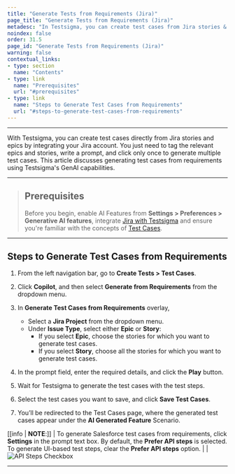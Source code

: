 ```yaml
---
title: "Generate Tests from Requirements (Jira)"
page_title: "Generate Tests from Requirements (Jira)"
metadesc: "In Testsigma, you can create test cases from Jira stories & epics by integrating Jira | Learn how to create test cases from Jira using GenAI capabilities"
noindex: false
order: 31.5
page_id: "Generate Tests from Requirements (Jira)"
warning: false
contextual_links:
- type: section
  name: "Contents"
- type: link
  name: "Prerequisites"
  url: "#prerequisites"
- type: link
  name: "Steps to Generate Test Cases from Requirements"
  url: "#steps-to-generate-test-cases-from-requirements"
---
```


---

With Testsigma, you can create test cases directly from Jira stories and epics by integrating your Jira account. You just need to tag the relevant epics and stories, write a prompt, and click only once to generate multiple test cases. This article discusses generating test cases from requirements using Testsigma's GenAI capabilities.

---

> ## **Prerequisites**
> 
> Before you begin, enable AI Features from **Settings > Preferences > Generative AI features**, integrate [Jira with Testsigma](https://testsigma.com/docs/integrations/bug-reporting/jira/) and ensure you're familiar with the concepts of [Test Cases](https://testsigma.com/docs/test-cases/manage/add-edit-delete/).

---

## **Steps to Generate Test Cases from Requirements**

1. From the left navigation bar, go to **Create Tests > Test Cases**.

2. Click **Copilot**, and then select **Generate from Requirements** from the dropdown menu. 

3. In **Generate Test Cases from Requirements** overlay,  
   - Select a **Jira Project** from the dropdown menu.
   - Under **Issue Type**, select either **Epic** or **Story**:
      - If you select **Epic**, choose the stories for which you want to generate test cases.
      - If you select **Story**, choose all the stories for which you want to generate test cases.

4. In the prompt field, enter the required details, and click the **Play** button.

5. Wait for Testsigma to generate the test cases with the test steps.

6. Select the test cases you want to save, and click **Save Test Cases**.

7. You’ll be redirected to the Test Cases page, where the generated test cases appear under the **AI Generated Feature** Scenario.


[[info | **NOTE**:]]
| To generate Salesforce test cases from requirements, click **Settings** in the prompt text box. By default, the **Prefer API steps** is selected. To generate UI-based test steps, clear the **Prefer API steps** option.
| 
| ![API Steps Checkbox](https://s3.amazonaws.com/static-docs.testsigma.com/new_images/projects/applications/SF_Generate_Steps_Jira.png)


---